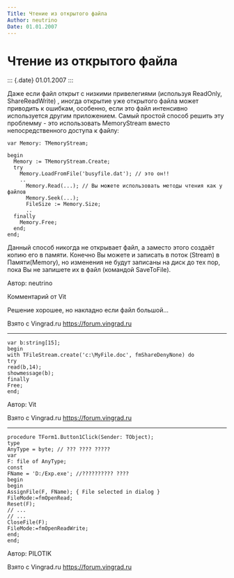 ```yaml
---
Title: Чтение из открытого файла
Author: neutrino
Date: 01.01.2007
---
```



Чтение из открытого файла
=========================

::: {.date}
01.01.2007
:::

Даже если файл открыт с низкими привелегиями (используя ReadOnly,
ShareReadWrite) , иногда открытие уже открытого файла может приводить к
ошибкам, особенно, если это файл интенсивно используется другим
приложением. Самый простой способ решить эту проблемму - это
использовать MemoryStream вместо непосредственного доступа к файлу:

    var Memory: TMemoryStream;
     
    begin
      Memory := TMemoryStream.Create;
      try
        Memory.LoadFromFile('busyfile.dat'); // это он!!
        ..
          Memory.Read(...); // Вы можете использовать методы чтения как у файлов
          Memory.Seek(...);
          FileSize := Memory.Size;
          ..
      finally
        Memory.Free;
      end;
    end;

Данный способ никогда не открывает файл, а заместо этого создаёт копию
его в памяти. Конечно Вы можете и записать в поток (Stream) в
Памяти(Memory), но изменения не будут записаны на диск до тех пор, пока
Вы не запишете их в файл (командой SaveToFile).

Автор: neutrino

Комментарий от Vit

Решение хорошее, но накладно если файл большой\...

Взято с Vingrad.ru <https://forum.vingrad.ru>

------------------------------------------------------------------------

    var b:string[15];
    begin
    with TFileStream.create('c:\MyFile.doc', fmShareDenyNone) do
    try
    read(b,14);
    showmessage(b);
    finally
    Free;
    end;

Автор: Vit

Взято с Vingrad.ru <https://forum.vingrad.ru>

------------------------------------------------------------------------

    procedure TForm1.Button1Click(Sender: TObject);
    type
    AnyType = byte; // ??? ???? ?????
    var
    F: file of AnyType;
    const
    FName = 'D:/Exp.exe'; //?????????? ????
    begin
    begin
    AssignFile(F, FName); { File selected in dialog }
    FileMode:=fmOpenRead;
    Reset(F);
    // ...
    // ...
    CloseFile(F);
    FileMode:=fmOpenReadWrite;
    end;
    end;

Автор: PILOTIK

Взято с Vingrad.ru <https://forum.vingrad.ru>
